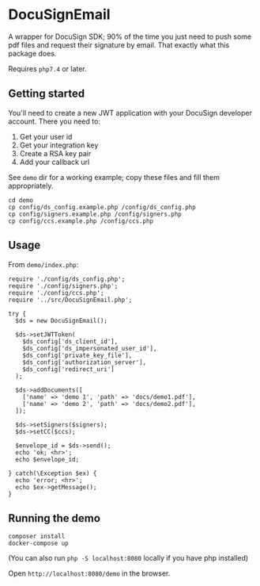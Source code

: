 # DocuSignEmail
A wrapper for DocuSign SDK; 90% of the time you just need to push some pdf files and request their signature by email. That exactly what this package does.

Requires `php7.4` or later.

## Getting started
You'll need to create a new JWT application with your DocuSign developer account. There you need to:
1. Get your user id
2. Get your integration key
3. Create a RSA key pair
4. Add your callback url


See `demo` dir for a working example; copy these files and fill them appropriately.

````
cd demo
cp config/ds_config.example.php /config/ds_config.php
cp config/signers.example.php /config/signers.php
cp config/ccs.example.php /config/ccs.php
````

## Usage
From `demo/index.php`:
````
require './config/ds_config.php';
require './config/signers.php';
require './config/ccs.php';
require '../src/DocuSignEmail.php';

try {
  $ds = new DocuSignEmail();

  $ds->setJWTToken(
    $ds_config['ds_client_id'], 
    $ds_config['ds_impersonated_user_id'], 
    $ds_config['private_key_file'], 
    $ds_config['authorization_server'],
    $ds_config['redirect_uri']
  );

  $ds->addDocuments([
    ['name' => 'demo 1', 'path' => 'docs/demo1.pdf'],
    ['name' => 'demo 2', 'path' => 'docs/demo2.pdf'],
  ]);

  $ds->setSigners($signers);
  $ds->setCC($ccs);

  $envelope_id = $ds->send();
  echo 'ok; <hr>';
  echo $envelope_id;

} catch(\Exception $ex) {
  echo 'error; <hr>';
  echo $ex->getMessage();
}
````

## Running the demo
````
composer install
docker-compose up
````

(You can also run `php -S localhost:8080` locally if you have php installed)

Open `http://localhost:8080/demo` in the browser.
